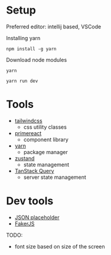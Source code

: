 # Setup
Preferred editor:
  intellij based, VSCode

Installing yarn
```shell
npm install -g yarn
```

Download node modules
```shell
yarn
```

```shell
yarn run dev
```

# Tools

- [tailwindcss](https://tailwindcss.com/)
  - css utility classes
- [primereact](https://www.primefaces.org/)
  - component library
- [yarn](https://yarnpkg.com/)
  - package manager
- [zustand](https://github.com/pmndrs/zustand)
  - state management
- [TanStack Query](https://tanstack.com/query/v4)
  - server state management

# Dev tools
- [JSON placeholder](https://jsonplaceholder.typicode.com/)
- [FakerJS](https://fakerjs.dev/guide/)

TODO:

- font size based on size of the screen